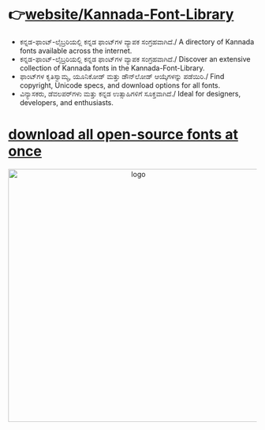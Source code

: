 # 👉[website/Kannada-Font-Library](https://imarunck.github.io/Kannada-Font-Library/)
* ಕನ್ನಡ-ಫಾಂಟ್-ಲೈಬ್ರರಿಯಲ್ಲಿ ಕನ್ನಡ ಫಾಂಟ್‌ಗಳ ವ್ಯಾಪಕ ಸಂಗ್ರಹವಾಗಿದೆ./ A directory of Kannada fonts available across the internet.
* ಕನ್ನಡ-ಫಾಂಟ್-ಲೈಬ್ರರಿಯಲ್ಲಿ ಕನ್ನಡ ಫಾಂಟ್‌ಗಳ ವ್ಯಾಪಕ ಸಂಗ್ರಹವಾಗಿದೆ./ Discover an extensive collection of Kannada fonts in the Kannada-Font-Library.
* ಫಾಂಟ್‌ಗಳ ಕೃತಿಸ್ವಾಮ್ಯ, ಯೂನಿಕೋಡ್ ಮತ್ತು ಡೌನ್‌ಲೋಡ್ ಆಯ್ಕೆಗಳನ್ನು ಪಡೆಯಿರಿ./ Find copyright, Unicode specs, and download options for all fonts.
* ವಿನ್ಯಾಸಕರು, ಡೆವಲಪರ್‌ಗಳು ಮತ್ತು ಕನ್ನಡ ಉತ್ಸಾಹಿಗಳಿಗೆ ಸೂಕ್ತವಾಗಿದೆ./ Ideal for designers, developers, and enthusiasts.
  
# [download all open-source fonts at once](https://github.com/imarunck/Kannada-Font-Library/archive/refs/heads/main.zip)
<p align="center"><img src="https://github.com/imarunck/Kannada-Font-Library/assets/76737603/142d6644-dc2c-43a7-9e79-76dca08002c1" width="512" height="512" alt="logo" /></p>
